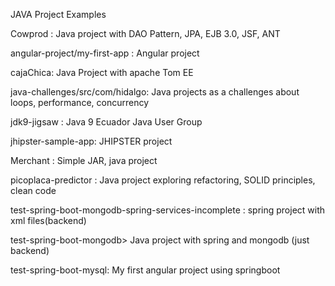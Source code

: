 JAVA Project Examples

Cowprod : Java project with DAO Pattern, JPA, EJB 3.0, JSF, ANT

angular-project/my-first-app : Angular project

cajaChica: Java Project with apache Tom EE

java-challenges/src/com/hidalgo: Java projects as a challenges about loops, performance, concurrency

jdk9-jigsaw : Java 9 Ecuador Java User Group

jhipster-sample-app: JHIPSTER project 

Merchant : Simple JAR, java project

picoplaca-predictor : Java project exploring refactoring, SOLID principles, clean code

test-spring-boot-mongodb-spring-services-incomplete : spring project with xml files(backend)

test-spring-boot-mongodb> Java project with spring and mongodb (just backend)

test-spring-boot-mysql: My first angular project using springboot
